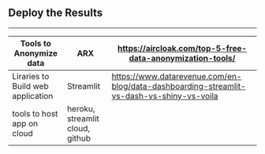 ## Deploy the Results
----------------------

| Tools to Anonymize data | ARX | https://aircloak.com/top-5-free-data-anonymization-tools/ |
| ------------------------ |----| ----------------------------------------------------------|
| Liraries to Build web application | Streamlit |  https://www.datarevenue.com/en-blog/data-dashboarding-streamlit-vs-dash-vs-shiny-vs-voila |
|tools to host app on cloud| heroku, streamlit cloud, github||
